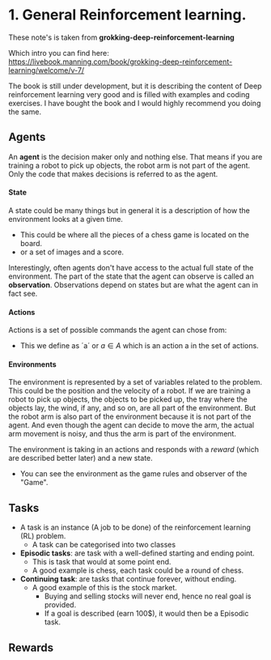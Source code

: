 # 1. General Reinforcement learning.

These note's is taken from **grokking-deep-reinforcement-learning** 

Which intro you can find here: https://livebook.manning.com/book/grokking-deep-reinforcement-learning/welcome/v-7/

The book is still under development, but it is describing the content of Deep reinforcement learning very good and is filled with examples and coding exercises. 
I have bought the book and I would highly recommend you doing the same.

## Agents

An **agent** is the decision maker only and nothing else. That means if you  are training a robot to pick up objects, the robot arm is not part of  the agent. Only the code that makes decisions is referred to as the 
agent.

#### State

A state could be many things but in general it is a description of how the environment looks at a given time.

* This could be where all the pieces of a chess game is located on the board.
* or a set of images and a score.

Interestingly, often agents don't have access to the actual full state 
of the environment. The part of the state that the agent can observe is 
called an **observation**. Observations depend on states but are what the agent can in fact see.

#### Actions

Actions is a set of possible commands the agent can chose from:

* This we define as ´a´ or $a \in A$ which is an action a in the set of actions.

#### Environments

The environment is represented by a set of variables related to the problem. This could be the position and the velocity of a robot.  If we are training a robot to pick up objects, the objects to be picked up, the tray where the objects lay, the wind, if any, and so on, are all part of the environment. But the robot arm is also part of the environment because it is not part of the agent. And even though the agent can decide to move the arm, the actual arm movement is noisy, and thus the arm is part of the environment.

The environment is taking in an actions and responds with a *reward* (which are described better later) and a new state.

* You can see the environment as the game rules and observer of the "Game". 

## Tasks

* A task is an instance (A job to be done) of the reinforcement learning (RL) problem.
  * A task can be categorised into two classes
* **Episodic tasks**: are task with a well-defined starting and ending point.
  * This is task that would at some point end.
  * A good example is chess, each task could be a round of chess.
* **Continuing task**: are tasks that continue forever, without ending.
  * A good example of this is the stock market.
    * Buying and selling stocks will never end, hence no real goal is provided.
    * If a goal is described (earn 100$), it would then be a Episodic task.



## Rewards

